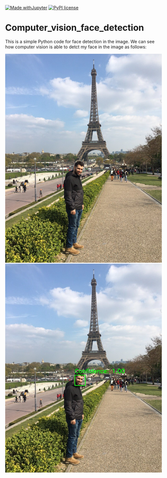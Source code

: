 [![Made withJupyter](https://img.shields.io/badge/Made%20with-Jupyter-orange?style=for-the-badge&logo=Jupyter)](https://jupyter.org/try)
[![PyPI license](https://img.shields.io/pypi/l/ansicolortags.svg)](https://pypi.python.org/pypi/ansicolortags/)

# Computer_vision_face_detection
This is a simple Python code for face detection in the image.
We can see how computer vision is able to detct my face in the image as follows:

<img src="eifel.jpg">

<img src="detected.jpg">
